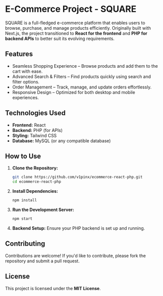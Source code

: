 
# E-Commerce Project - SQUARE

SQUARE is a full-fledged e-commerce platform that enables users to browse, purchase, and manage products efficiently. Originally built with Next.js, the project transitioned to **React for the frontend** and **PHP for backend APIs** to better suit its evolving requirements.

## Features

-   Seamless Shopping Experience – Browse products and add them to the cart with ease.
-   Advanced Search & Filters – Find products quickly using search and filter options.
-   Order Management – Track, manage, and update orders effortlessly.
-   Responsive Design – Optimized for both desktop and mobile experiences.

## Technologies Used

-   **Frontend:** React
-   **Backend:** PHP (for APIs)
-   **Styling:** Tailwind CSS
-   **Database:** MySQL (or any compatible database)

## How to Use

1.  **Clone the Repository:**
    
    ```bash
    git clone https://github.com/v1pinx/ecommerce-react-php.git
    cd ecommerce-react-php
    ```
    
2.  **Install Dependencies:**
    
    ```bash
    npm install
    ```
    
3.  **Run the Development Server:**
    
    ```bash
    npm start
    ```
    
4.  **Backend Setup:** Ensure your PHP backend is set up and running.

## Contributing
Contributions are welcome! If you'd like to contribute, please fork the repository and submit a pull request.
## License

This project is licensed under the **MIT License**.
